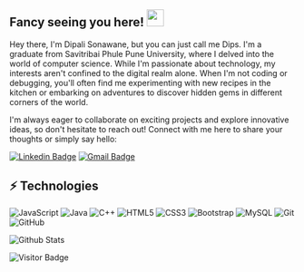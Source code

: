 ## Fancy seeing you here! <img src="https://raw.githubusercontent.com/aemmadi/aemmadi/master/wave.gif" width="30">

Hey there, I'm Dipali Sonawane, but you can just call me Dips. I'm a graduate from Savitribai Phule Pune University, where I delved into the world of computer science. While I'm passionate about technology, my interests aren't confined to the digital realm alone. When I'm not coding or debugging, you'll often find me experimenting with new recipes in the kitchen or embarking on adventures to discover hidden gems in different corners of the world.

I'm always eager to collaborate on exciting projects and explore innovative ideas, so don't hesitate to reach out! Connect with me here to share your thoughts or simply say hello:

[![Linkedin Badge](https://img.shields.io/badge/-dipalisonawane-blue?style=flat-square&logo=Linkedin&logoColor=white&link=https://www.linkedin.com/in/dipali-sonawane-a5a147230/)](https://www.linkedin.com/in/dipali-sonawane-a5a147230/)
[![Gmail Badge](https://img.shields.io/badge/-dipalinsonawane1999@gmail.com-c14438?style=flat-square&logo=Gmail&logoColor=white&link=mailto:dipalinsonawane1999@gmail.com)](mailto:dipalinsonawane1999@gmail.com)

## ⚡ Technologies

![JavaScript](https://img.shields.io/badge/-JavaScript-black?style=flat-square&logo=javascript)
![Java](https://img.shields.io/badge/-java-E34A86?style=flat-square&logo=java)
![C++](https://img.shields.io/badge/-C++-00599C?style=flat-square&logo=c)
![HTML5](https://img.shields.io/badge/-HTML5-E34F26?style=flat-square&logo=html5&logoColor=white)
![CSS3](https://img.shields.io/badge/-CSS3-1572B6?style=flat-square&logo=css3)
![Bootstrap](https://img.shields.io/badge/-Bootstrap-563D7C?style=flat-square&logo=bootstrap)
![MySQL](https://img.shields.io/badge/-MySQL-black?style=flat-square&logo=mysql)
![Git](https://img.shields.io/badge/-Git-black?style=flat-square&logo=git)
![GitHub](https://img.shields.io/badge/-GitHub-181717?style=flat-square&logo=github)

![Github Stats](https://github-readme-stats.vercel.app/api?username=dips2022&count_private=true&show_icons=true&include_all_commits=true)

![Visitor Badge](https://visitor-badge.laobi.icu/badge?page_id=aemmadi.aemmadi)

